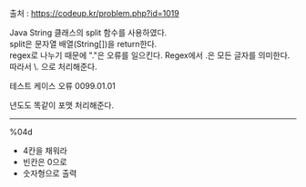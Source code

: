 출처 : https://codeup.kr/problem.php?id=1019

Java String 클래스의 split 함수를 사용하였다.  
split은 문자열 배열(String[])을 return한다.  
regex로 나누기 때문에 "."은 오류를 일으킨다. Regex에서 .은 모든 글자를 의미한다.  
따라서 \\. 으로 처리해준다.  

테스트 케이스 오류
0099.01.01

년도도 똑같이 포맷 처리해준다.

---

%04d

- 4칸을 채워라 
- 빈칸은 0으로
- 숫자형으로 출력